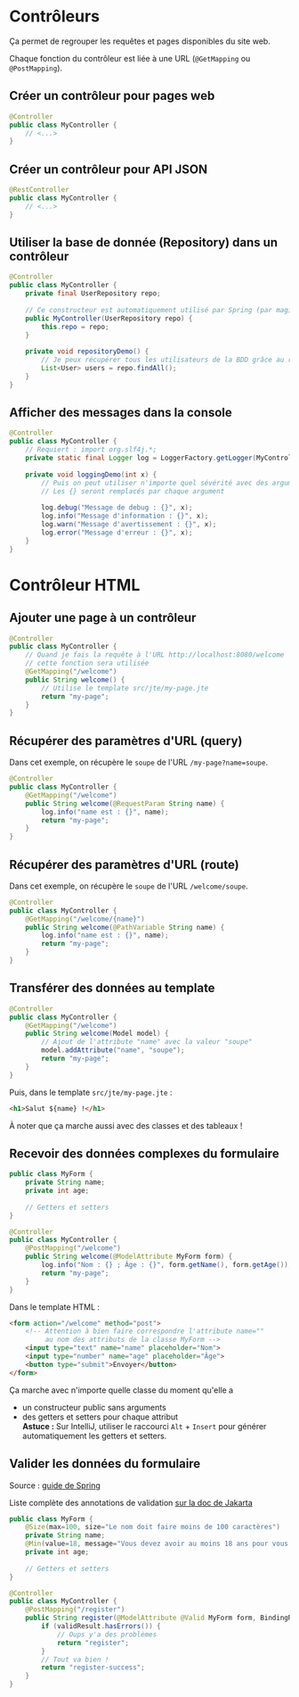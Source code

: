 # Contrôleurs

Ça permet de regrouper les requêtes et pages disponibles du site web.

Chaque fonction du contrôleur est liée à une URL (`@GetMapping` ou `@PostMapping`).

## Créer un contrôleur pour pages web

```java
@Controller
public class MyController {
    // <...>
}

```

## Créer un contrôleur pour API JSON

```java
@RestController
public class MyController {
    // <...>
}
```

## Utiliser la base de donnée (Repository) dans un contrôleur

```java
@Controller
public class MyController {
    private final UserRepository repo;
    
    // Ce constructeur est automatiquement utilisé par Spring (par magie en fait)
    public MyController(UserRepository repo) {
        this.repo = repo;
    }
    
    private void repositoryDemo() {
        // Je peux récupérer tous les utilisateurs de la BDD grâce au repository
        List<User> users = repo.findAll();
    }
}
```

## Afficher des messages dans la console

```java
@Controller
public class MyController {
    // Requiert : import org.slf4j.*;
    private static final Logger log = LoggerFactory.getLogger(MyController.class);
    
    private void loggingDemo(int x) {
        // Puis on peut utiliser n'importe quel sévérité avec des arguments
        // Les {} seront remplacés par chaque argument
        
        log.debug("Message de debug : {}", x);
        log.info("Message d'information : {}", x);
        log.warn("Message d'avertissement : {}", x);
        log.error("Message d'erreur : {}", x);
    }
}
```

# Contrôleur HTML

## Ajouter une page à un contrôleur

```java
@Controller
public class MyController {
    // Quand je fais la requête à l'URL http://localhost:8080/welcome
    // cette fonction sera utilisée
    @GetMapping("/welcome")
    public String welcome() {
        // Utilise le template src/jte/my-page.jte
        return "my-page";
    }
}
```

## Récupérer des paramètres d'URL (query)

Dans cet exemple, on récupère le `soupe` de l'URL `/my-page?name=soupe`.

```java
@Controller
public class MyController {
    @GetMapping("/welcome")
    public String welcome(@RequestParam String name) {
        log.info("name est : {}", name);
        return "my-page";
    }
}
```

## Récupérer des paramètres d'URL (route)

Dans cet exemple, on récupère le `soupe` de l'URL `/welcome/soupe`.

```java
@Controller
public class MyController {
    @GetMapping("/welcome/{name}")
    public String welcome(@PathVariable String name) {
        log.info("name est : {}", name);
        return "my-page";
    }
}
```

## Transférer des données au template

```java
@Controller
public class MyController {
    @GetMapping("/welcome")
    public String welcome(Model model) {
        // Ajout de l'attribute "name" avec la valeur "soupe"
        model.addAttribute("name", "soupe");
        return "my-page";
    }
}
```

Puis, dans le template `src/jte/my-page.jte` :
```html
<h1>Salut ${name} !</h1>
```

À noter que ça marche aussi avec des classes et des tableaux !

## Recevoir des données complexes du formulaire

```java
public class MyForm {
    private String name;
    private int age;
    
    // Getters et setters
}

@Controller
public class MyController {
    @PostMapping("/welcome")
    public String welcome(@ModelAttribute MyForm form) {
        log.info("Nom : {} ; Âge : {}", form.getName(), form.getAge());
        return "my-page";
    }
}
```

Dans le template HTML :
```html
<form action="/welcome" method="post">
    <!-- Attention à bien faire correspondre l'attribute name="" 
         au nom des attributs de la classe MyForm -->
    <input type="text" name="name" placeholder="Nom">
    <input type="number" name="age" placeholder="Âge">
    <button type="submit">Envoyer</button>
</form>
```

Ça marche avec n'importe quelle classe du moment qu'elle a 
- un constructeur public sans arguments
- des getters et setters pour chaque attribut  
  **Astuce :** Sur IntelliJ, utiliser le raccourci `Alt` + `Insert` pour générer automatiquement les getters et setters.

## Valider les données du formulaire

Source : [guide de Spring](https://spring.io/guides/gs/validating-form-input)

Liste complète des annotations de validation [sur la doc de Jakarta](https://jakarta.ee/learn/docs/jakartaee-tutorial/current/beanvalidation/bean-validation/bean-validation.html)

```java
public class MyForm {
    @Size(max=100, size="Le nom doit faire moins de 100 caractères")
    private String name;
    @Min(value=18, message="Vous devez avoir au moins 18 ans pour vous inscrire !")
    private int age;
    
    // Getters et setters
}

@Controller
public class MyController {
    @PostMapping("/register")
    public String register(@ModelAttribute @Valid MyForm form, BindingResult validResult) {
        if (validResult.hasErrors()) {
            // Oups y'a des problèmes
            return "register";
        }
        // Tout va bien !
        return "register-success";
    }
}
```